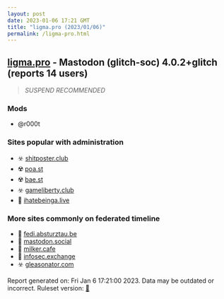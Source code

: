 ```yaml
---
layout: post
date: 2023-01-06 17:21 GMT
title: "ligma.pro (2023/01/06)"
permalink: /ligma-pro.html
---
```



## [ligma.pro](https://ligma.pro) - Mastodon (glitch-soc) 4.0.2+glitch (reports 14 users)

> *SUSPEND RECOMMENDED*

### Mods
 * @r000t

### Sites popular with administration

* ☣️ [shitposter.club](/shitposter-club.html)
* ☢️ [poa.st](/poa-st.html)
* ☢️ [bae.st](/bae-st.html)
* ☣️ [gameliberty.club](/gameliberty-club.html)
* 🐘 [ihatebeinga.live](/ihatebeinga-live.html)

### More sites commonly on federated timeline

* 🚫 [fedi.absturztau.be](/fedi-absturztau-be.html)
* 🐘 [mastodon.social](/mastodon-social.html)
* 🚫 [milker.cafe](/milker-cafe.html)
* 🐘 [infosec.exchange](/infosec-exchange.html)
* ☣️ [gleasonator.com](/gleasonator-com.html)

Report generated on: Fri Jan  6 17:21:00 2023. Data may be outdated or incorrect.
Ruleset version: [🏀](/version-basketball)
